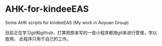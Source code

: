 # AHK-for-kindeeEAS
Some AHK scripts for kindeeEAS (My work in Aoyuan Group)

目前正在学习git和github，打算把原来写的一些小程序都用git来进行管理，学以致用。
此程序只用于自己的工作。